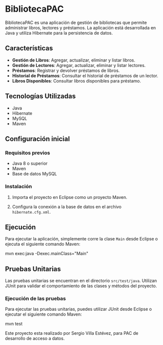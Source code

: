 # BibliotecaPAC

BibliotecaPAC es una aplicación de gestión de bibliotecas que permite administrar libros, lectores y préstamos. La aplicación está desarrollada en Java y utiliza Hibernate para la persistencia de datos.

## Características

- **Gestión de Libros**: Agregar, actualizar, eliminar y listar libros.
- **Gestión de Lectores**: Agregar, actualizar, eliminar y listar lectores.
- **Préstamos**: Registrar y devolver préstamos de libros.
- **Historial de Préstamos**: Consultar el historial de préstamos de un lector.
- **Libros Disponibles**: Consultar libros disponibles para préstamo.

## Tecnologías Utilizadas

- Java
- Hibernate
- MySQL
- Maven

## Configuración inicial

### Requisitos previos

- Java 8 o superior
- Maven
- Base de datos MySQL

### Instalación

1. Importa el proyecto en Eclipse como un proyecto Maven.

2. Configura la conexión a la base de datos en el archivo `hibernate.cfg.xml`.

## Ejecución

Para ejecutar la aplicación, simplemente corre la clase `Main` desde Eclipse o ejecuta el siguiente comando Maven:

mvn exec:java -Dexec.mainClass="Main"


## Pruebas Unitarias

Las pruebas unitarias se encuentran en el directorio `src/test/java`. Utilizan JUnit para validar el comportamiento de las clases y métodos del proyecto.

### Ejecución de las pruebas

Para ejecutar las pruebas unitarias, puedes utilizar JUnit desde Eclipse o ejecutar el siguiente comando Maven:

mvn test


Este proyecto esta realizado por Sergio Villa Estévez, para PAC  de desarrollo de acceso a datos.